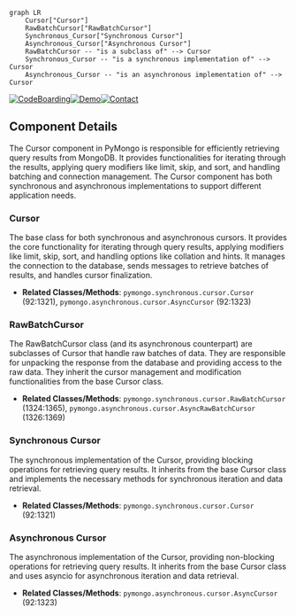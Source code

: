 ```mermaid
graph LR
    Cursor["Cursor"]
    RawBatchCursor["RawBatchCursor"]
    Synchronous_Cursor["Synchronous Cursor"]
    Asynchronous_Cursor["Asynchronous Cursor"]
    RawBatchCursor -- "is a subclass of" --> Cursor
    Synchronous_Cursor -- "is a synchronous implementation of" --> Cursor
    Asynchronous_Cursor -- "is an asynchronous implementation of" --> Cursor
```
[![CodeBoarding](https://img.shields.io/badge/Generated%20by-CodeBoarding-9cf?style=flat-square)](https://github.com/CodeBoarding/GeneratedOnBoardings)[![Demo](https://img.shields.io/badge/Try%20our-Demo-blue?style=flat-square)](https://www.codeboarding.org/demo)[![Contact](https://img.shields.io/badge/Contact%20us%20-%20codeboarding@gmail.com-lightgrey?style=flat-square)](mailto:codeboarding@gmail.com)

## Component Details

The Cursor component in PyMongo is responsible for efficiently retrieving query results from MongoDB. It provides functionalities for iterating through the results, applying query modifiers like limit, skip, and sort, and handling batching and connection management. The Cursor component has both synchronous and asynchronous implementations to support different application needs.

### Cursor
The base class for both synchronous and asynchronous cursors. It provides the core functionality for iterating through query results, applying modifiers like limit, skip, sort, and handling options like collation and hints. It manages the connection to the database, sends messages to retrieve batches of results, and handles cursor finalization.
- **Related Classes/Methods**: `pymongo.synchronous.cursor.Cursor` (92:1321), `pymongo.asynchronous.cursor.AsyncCursor` (92:1323)

### RawBatchCursor
The RawBatchCursor class (and its asynchronous counterpart) are subclasses of Cursor that handle raw batches of data. They are responsible for unpacking the response from the database and providing access to the raw data. They inherit the cursor management and modification functionalities from the base Cursor class.
- **Related Classes/Methods**: `pymongo.synchronous.cursor.RawBatchCursor` (1324:1365), `pymongo.asynchronous.cursor.AsyncRawBatchCursor` (1326:1369)

### Synchronous Cursor
The synchronous implementation of the Cursor, providing blocking operations for retrieving query results. It inherits from the base Cursor class and implements the necessary methods for synchronous iteration and data retrieval.
- **Related Classes/Methods**: `pymongo.synchronous.cursor.Cursor` (92:1321)

### Asynchronous Cursor
The asynchronous implementation of the Cursor, providing non-blocking operations for retrieving query results. It inherits from the base Cursor class and uses asyncio for asynchronous iteration and data retrieval.
- **Related Classes/Methods**: `pymongo.asynchronous.cursor.AsyncCursor` (92:1323)